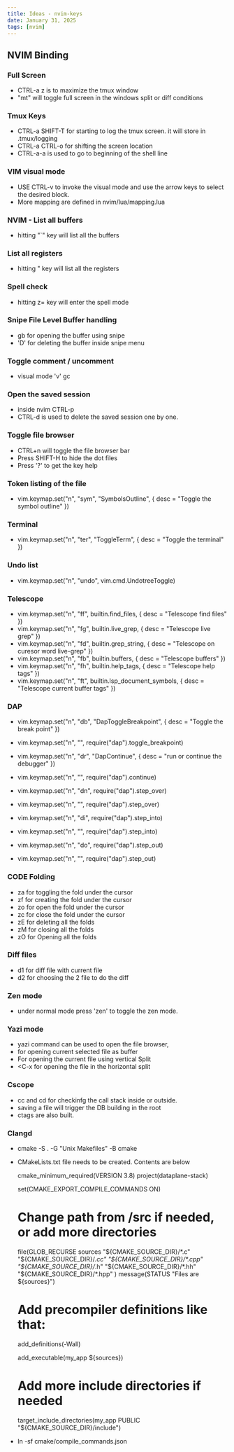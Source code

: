 ```yaml
---
title: Ideas - nvim-keys
date: January 31, 2025
tags: [nvim]
---
```


## NVIM Binding

### Full Screen  

- CTRL-a z is to maximize the tmux window 
- "mt" will toggle full screen in the windows split or diff conditions

### Tmux Keys

- CTRL-a SHIFT-T for starting to log the tmux screen. it will store in .tmux/logging
- CTRL-a CTRL-o for shifting the screen location
- CTRL-a-a is used to go to beginning of the shell line

### VIM visual mode

- USE CTRL-v to invoke the visual mode and use the arrow keys to select the desired block.
- More mapping are defined in nvim/lua/mapping.lua

### NVIM - List all buffers

- hitting "`" key will list all the buffers

### List all registers

- hitting " key will list all the registers

### Spell check

- hitting z= key will enter the spell mode

### Snipe File Level Buffer handling

- gb for opening the buffer using snipe
- 'D' for deleting the buffer inside snipe menu

### Toggle comment / uncomment

- visual mode 'v' gc

### Open the saved session

- inside nvim CTRL-p
- CTRL-d is used to delete the saved session one by one.

### Toggle file browser

- CTRL+n will toggle the file browser bar
- Press SHIFT-H to hide the dot files
- Press '?' to get the key help

### Token listing of the file

- vim.keymap.set("n", "sym", "<cmd>SymbolsOutline<CR>", { desc = "Toggle the symbol outline" })

### Terminal

- vim.keymap.set("n", "ter", "<cmd>ToggleTerm<CR>", { desc = "Toggle the terminal" })

### Undo list

- vim.keymap.set("n", "undo", vim.cmd.UndotreeToggle)

### Telescope

- vim.keymap.set("n", "<leader>ff", builtin.find_files, { desc = "Telescope find files" })
- vim.keymap.set("n", "<leader>fg", builtin.live_grep, { desc = "Telescope live grep" })
- vim.keymap.set("n", "<leader>fd", builtin.grep_string, { desc = "Telescope on curesor word live-grep" })
- vim.keymap.set("n", "<leader>fb", builtin.buffers, { desc = "Telescope buffers" })
- vim.keymap.set("n", "<leader>fh", builtin.help_tags, { desc = "Telescope help tags" })
- vim.keymap.set("n", "<leader>ft", builtin.lsp_document_symbols, { desc = "Telescope current buffer tags" })

### DAP

- vim.keymap.set("n", "<leader>db", "<cmd>DapToggleBreakpoint<CR>", { desc = "Toggle the break point" })
- vim.keymap.set("n", "<F2>", require("dap").toggle_breakpoint)

- vim.keymap.set("n", "<leader>dr", "<cmd>DapContinue<CR>", { desc = "run or continue the debugger" })
- vim.keymap.set("n", "<F5>", require("dap").continue)

- vim.keymap.set("n", "<leader>dn", require("dap").step_over)
- vim.keymap.set("n", "<F7>", require("dap").step_over)

- vim.keymap.set("n", "<leader>di", require("dap").step_into)
- vim.keymap.set("n", "<F8>", require("dap").step_into)

- vim.keymap.set("n", "<leader>do", require("dap").step_out)
- vim.keymap.set("n", "<F9>", require("dap").step_out)

### CODE Folding

- za for toggling the fold under the cursor
- zf for creating the fold under the cursor
- zo for open the fold under the cursor
- zc for close the fold under the cursor
- zE for deleting all the folds
- zM for closing all the folds
- zO for Opening all the folds

### Diff files

- <leader>d1 for diff file with current file
- <leader>d2 for choosing the 2 file to do the diff

### Zen mode

- under normal mode press 'zen' to toggle the zen mode.

### Yazi mode

- yazi command can be used to open the file browser, 
- <CR> for opening current selected file as buffer
- <C-v> For opening the current file using vertical Split
- <C-x for opening the file in the horizontal split

### Cscope

- <leader>cc and <leader>cd for checkinfg the call stack inside or outside.
- saving a file will trigger the DB building in the root
- ctags are also built.


### Clangd

- cmake -S . -G "Unix Makefiles" -B cmake
- CMakeLists.txt file needs to be created. Contents are below

    cmake_minimum_required(VERSION 3.8)
    project(dataplane-stack)

    set(CMAKE_EXPORT_COMPILE_COMMANDS ON)

    # Change path from /src if needed, or add more directories
    file(GLOB_RECURSE sources
            "${CMAKE_SOURCE_DIR}/*.c"
            "${CMAKE_SOURCE_DIR}/*.cc"
            "${CMAKE_SOURCE_DIR}/*.cpp"
            "${CMAKE_SOURCE_DIR}/*.h"
            "${CMAKE_SOURCE_DIR}/*.hh"
            "${CMAKE_SOURCE_DIR}/*.hpp"
        )
    message(STATUS "Files are ${sources}")
    # Add precompiler definitions like that:
    add_definitions(-Wall)

    add_executable(my_app ${sources})

    # Add more include directories if needed
    target_include_directories(my_app PUBLIC "${CMAKE_SOURCE_DIR}/include")
 - ln -sf cmake/compile_commands.json   

